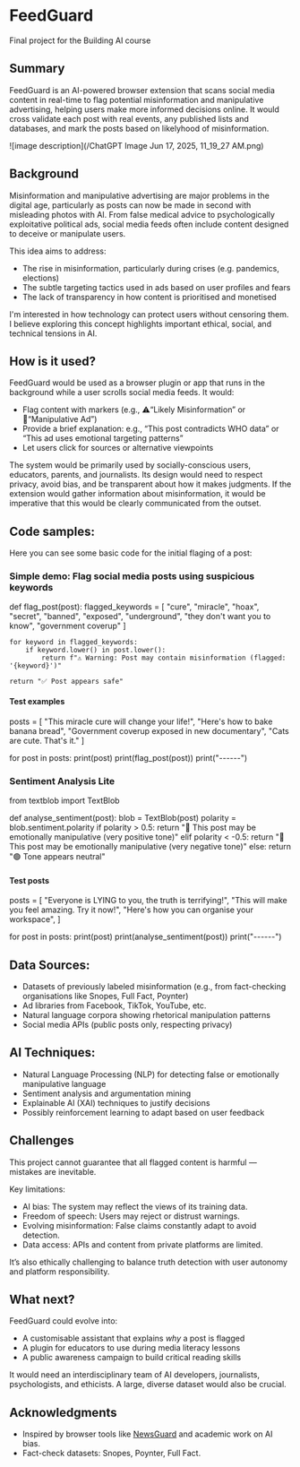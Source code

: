 # FeedGuard

Final project for the Building AI course

## Summary

FeedGuard is an AI-powered browser extension that scans social media content in real-time to flag potential misinformation and manipulative advertising, helping users make more informed decisions online. It would cross validate each post with real events, any published lists and databases, and mark the posts based on likelyhood of misinformation.

![image description](/ChatGPT Image Jun 17, 2025, 11_19_27 AM.png)

## Background

Misinformation and manipulative advertising are major problems in the digital age, particularly as posts can now be made in second with misleading photos with AI. From false medical advice to psychologically exploitative political ads, social media feeds often include content designed to deceive or manipulate users.

This idea aims to address:
* The rise in misinformation, particularly during crises (e.g. pandemics, elections)
* The subtle targeting tactics used in ads based on user profiles and fears
* The lack of transparency in how content is prioritised and monetised

I'm interested in how technology can protect users without censoring them. I believe exploring this concept highlights important ethical, social, and technical tensions in AI.


## How is it used?

FeedGuard would be used as a browser plugin or app that runs in the background while a user scrolls social media feeds. It would:
* Flag content with markers (e.g., ⚠️“Likely Misinformation” or 🧠“Manipulative Ad”)
* Provide a brief explanation: e.g., “This post contradicts WHO data” or “This ad uses emotional targeting patterns”
* Let users click for sources or alternative viewpoints

The system would be primarily used by socially-conscious users, educators, parents, and journalists. Its design would need to respect privacy, avoid bias, and be transparent about how it makes judgments. If the extension would gather information about misinformation, it would be imperative that this would be clearly communicated from the outset.

## Code samples:

Here you can see some basic code for the initial flaging of a post:

### Simple demo: Flag social media posts using suspicious keywords

def flag_post(post):
    flagged_keywords = [
        "cure", "miracle", "hoax", "secret", "banned", "exposed", "underground",
        "they don't want you to know", "government coverup"
    ]

    for keyword in flagged_keywords:
        if keyword.lower() in post.lower():
            return f"⚠️ Warning: Post may contain misinformation (flagged: '{keyword}')"
    
    return "✅ Post appears safe"

#### Test examples
posts = [
    "This miracle cure will change your life!",
    "Here's how to bake banana bread",
    "Government coverup exposed in new documentary",
    "Cats are cute. That's it."
]

for post in posts:
    print(post)
    print(flag_post(post))
    print("------")

### Sentiment Analysis Lite
from textblob import TextBlob

def analyse_sentiment(post):
    blob = TextBlob(post)
    polarity = blob.sentiment.polarity
    if polarity > 0.5:
        return "🧠 This post may be emotionally manipulative (very positive tone)"
    elif polarity < -0.5:
        return "🧠 This post may be emotionally manipulative (very negative tone)"
    else:
        return "🟢 Tone appears neutral"

#### Test posts
posts = [
    "Everyone is LYING to you, the truth is terrifying!",
    "This will make you feel amazing. Try it now!",
    "Here's how you can organise your workspace",
]

for post in posts:
    print(post)
    print(analyse_sentiment(post))
    print("------")


## Data Sources:

* Datasets of previously labeled misinformation (e.g., from fact-checking organisations like Snopes, Full Fact, Poynter)
* Ad libraries from Facebook, TikTok, YouTube, etc.
* Natural language corpora showing rhetorical manipulation patterns
* Social media APIs (public posts only, respecting privacy)

## AI Techniques:

* Natural Language Processing (NLP) for detecting false or emotionally manipulative language
* Sentiment analysis and argumentation mining
* Explainable AI (XAI) techniques to justify decisions
* Possibly reinforcement learning to adapt based on user feedback


## Challenges

This project cannot guarantee that all flagged content is harmful — mistakes are inevitable.

Key limitations:
* AI bias: The system may reflect the views of its training data.
* Freedom of speech: Users may reject or distrust warnings.
* Evolving misinformation: False claims constantly adapt to avoid detection.
* Data access: APIs and content from private platforms are limited.

It’s also ethically challenging to balance truth detection with user autonomy and platform responsibility.

## What next?

FeedGuard could evolve into:
* A customisable assistant that explains *why* a post is flagged
* A plugin for educators to use during media literacy lessons
* A public awareness campaign to build critical reading skills

It would need an interdisciplinary team of AI developers, journalists, psychologists, and ethicists. A large, diverse dataset would also be crucial.

## Acknowledgments

* Inspired by browser tools like [NewsGuard](https://www.newsguardtech.com/) and academic work on AI bias.
* Fact-check datasets: Snopes, Poynter, Full Fact.
